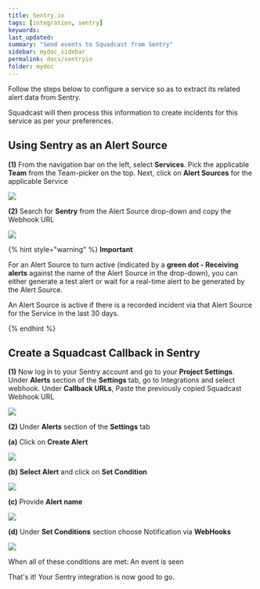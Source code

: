 ```yaml
---
title: Sentry.io
tags: [integration, sentry]
keywords: 
last_updated: 
summary: "Send events to Squadcast from Sentry"
sidebar: mydoc_sidebar
permalink: docs/sentryio
folder: mydoc
---
```


Follow the steps below to configure a service so as to extract its related alert data from Sentry.
 
Squadcast will then process this information to create incidents for this service as per your preferences.

## Using Sentry as an Alert Source

**(1)** From the navigation bar on the left, select **Services**. Pick the applicable **Team** from the Team-picker on the top. Next, click on **Alert Sources** for the applicable Service

![](../../.gitbook/assets/alert\_source\_1.png)

**(2)** Search for **Sentry** from the Alert Source drop-down and copy the Webhook URL

![](../../.gitbook/assets/sentry\_1.png)

{% hint style="warning" %} 
<b>Important</b>
<p>For an Alert Source to turn active (indicated by a <b>green dot - Receiving alerts</b> against the name of the Alert Source in the drop-down), you can either generate a test alert or wait for a real-time alert to be generated by the Alert Source.</p>
<p>An Alert Source is active if there is a recorded incident via that Alert Source for the Service in the last 30 days.</p>
{% endhint %}

## Create a Squadcast Callback in Sentry

**(1)** Now log in to your Sentry account and go to your **Project Settings**. Under **Alerts** section of the **Settings** tab, go to Integrations and select webhook. Under **Callback URLs**, Paste the previously copied Squadcast Webhook URL

![](../../.gitbook/assets/sentry\_2.png)

**(2)** Under **Alerts** section of the **Settings** tab

**(a)** Click on **Create Alert**

![](../../.gitbook/assets/sentry\_3.png)

**(b)** **Select Alert** and click on **Set Condition**

![](../../.gitbook/assets/sentry\_4.png)

**(c)** Provide **Alert name**

![](../../.gitbook/assets/sentry\_5.png)

**(d)** Under **Set Conditions** section choose Notification via **WebHooks**

![](../../.gitbook/assets/sentry\_6.png)

When all of these conditions are met: An event is seen


That's it! Your Sentry integration is now good to go.